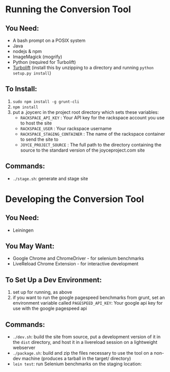 Running the Conversion Tool
===========================

You Need:
---------
- A bash prompt on a POSIX system
- Java
- nodejs & npm
- ImageMagick (mogrify)
- Python (required for Turbolift)
- [Turbolift](https://github.com/cloudnull/turbolift/archive/v2.1.3.zip)
  (install this by unzipping to a directory and running `python setup.py install`)

To Install:
-----------
1. `sudo npm install -g grunt-cli`
2. `npm install`
3. put a .joycerc in the project root directory which sets these
   variables:
   - `RACKSPACE_API_KEY` : Your API key for the rackspace account you
     use to host the site
   - `RACKSPACE_USER` : Your rackspace username
   - `RACKSPACE_STAGING_CONTAINER` : The name of the rackspace container
     to send the site to
   - `JOYCE_PROJECT_SOURCE` : The full path to the directory containing
     the source to the standard version of the joyceproject.com site

Commands:
---------
- `./stage.sh`: generate and stage site

Developing the Conversion Tool
==============================

You Need:
---------
- Leiningen

You May Want:
-------------
- Google Chrome and ChromeDriver - for selenium benchmarks
- LiveReload Chrome Extension - for interactive development

To Set Up a Dev Environment:
----------------------------
1. set up for running, as above
2. if you want to run the google pagespeed benchmarks from grunt, set
   an environment variable called `PAGESPEED_API_KEY`: Your google api
   key for use with the google pagespeed api

Commands:
---------
- `./dev.sh`: build the site from source, put a development version of it in the
`dist` directory, and host it in a livereload session on a lightweight webserver
- `./package.sh`: build and zip the files necessary to use the tool on a non-dev machine (produces a tarball in the target/ directory)
- `lein test`: run Selenium benchmarks on the staging location:
